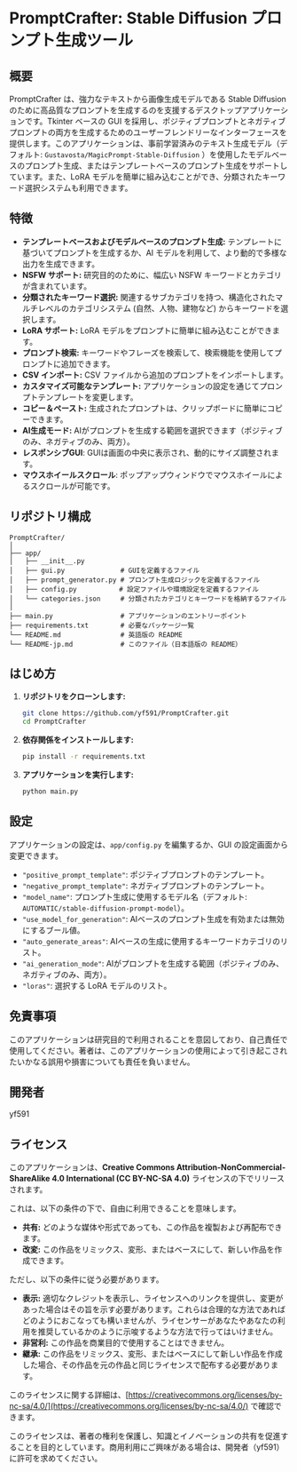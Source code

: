 # PromptCrafter: Stable Diffusion プロンプト生成ツール

## 概要

PromptCrafter は、強力なテキストから画像生成モデルである Stable Diffusion のために高品質なプロンプトを生成するのを支援するデスクトップアプリケーションです。Tkinter ベースの GUI を採用し、ポジティブプロンプトとネガティブプロンプトの両方を生成するためのユーザーフレンドリーなインターフェースを提供します。このアプリケーションは、事前学習済みのテキスト生成モデル（デフォルト: `Gustavosta/MagicPrompt-Stable-Diffusion` ）を使用したモデルベースのプロンプト生成、またはテンプレートベースのプロンプト生成をサポートしています。また、LoRA モデルを簡単に組み込むことができ、分類されたキーワード選択システムも利用できます。


## 特徴

-   **テンプレートベースおよびモデルベースのプロンプト生成:** テンプレートに基づいてプロンプトを生成するか、AI モデルを利用して、より動的で多様な出力を生成できます。
-   **NSFW サポート:** 研究目的のために、幅広い NSFW キーワードとカテゴリが含まれています。
-   **分類されたキーワード選択:** 関連するサブカテゴリを持つ、構造化されたマルチレベルのカテゴリシステム (自然、人物、建物など) からキーワードを選択します。
-   **LoRA サポート:** LoRA モデルをプロンプトに簡単に組み込むことができます。
-   **プロンプト検索:** キーワードやフレーズを検索して、検索機能を使用してプロンプトに追加できます。
-   **CSV インポート:** CSV ファイルから追加のプロンプトをインポートします。
-   **カスタマイズ可能なテンプレート:** アプリケーションの設定を通じてプロンプトテンプレートを変更します。
-   **コピー＆ペースト:** 生成されたプロンプトは、クリップボードに簡単にコピーできます。
-   **AI生成モード:** AIがプロンプトを生成する範囲を選択できます（ポジティブのみ、ネガティブのみ、両方）。
-   **レスポンシブGUI**: GUIは画面の中央に表示され、動的にサイズ調整されます。
-   **マウスホイールスクロール**: ポップアップウィンドウでマウスホイールによるスクロールが可能です。


## リポジトリ構成

```
PromptCrafter/
│
├── app/
│   ├── __init__.py
│   ├── gui.py              # GUIを定義するファイル
│   ├── prompt_generator.py # プロンプト生成ロジックを定義するファイル
│   ├── config.py         　# 設定ファイルや環境設定を定義するファイル
│   └── categories.json     # 分類されたカテゴリとキーワードを格納するファイル
│
├── main.py                 # アプリケーションのエントリーポイント
├── requirements.txt        # 必要なパッケージ一覧
└── README.md               # 英語版の README
└── README-jp.md            # このファイル（日本語版の README）
```


## はじめ方

1.  **リポジトリをクローンします:**

    ```bash
    git clone https://github.com/yf591/PromptCrafter.git
    cd PromptCrafter
    ```
2.  **依存関係をインストールします:**

    ```bash
    pip install -r requirements.txt
    ```

3.  **アプリケーションを実行します:**

    ```bash
    python main.py
    ```


## 設定

アプリケーションの設定は、`app/config.py` を編集するか、GUI の設定画面から変更できます。

-   `"positive_prompt_template"`: ポジティブプロンプトのテンプレート。
-   `"negative_prompt_template"`: ネガティブプロンプトのテンプレート。
-   `"model_name"`: プロンプト生成に使用するモデル名（デフォルト: `AUTOMATIC/stable-diffusion-prompt-model`）。
-   `"use_model_for_generation"`: AIベースのプロンプト生成を有効または無効にするブール値。
-   `"auto_generate_areas"`: AIベースの生成に使用するキーワードカテゴリのリスト。
-  `"ai_generation_mode"`: AIがプロンプトを生成する範囲（ポジティブのみ、ネガティブのみ、両方）。
-   `"loras"`: 選択する LoRA モデルのリスト。

## 免責事項

このアプリケーションは研究目的で利用されることを意図しており、自己責任で使用してください。著者は、このアプリケーションの使用によって引き起こされたいかなる誤用や損害についても責任を負いません。


## 開発者
yf591


## ライセンス

このアプリケーションは、**Creative Commons Attribution-NonCommercial-ShareAlike 4.0 International (CC BY-NC-SA 4.0)** ライセンスの下でリリースされます。

これは、以下の条件の下で、自由に利用できることを意味します。

*   **共有:** どのような媒体や形式であっても、この作品を複製および再配布できます。
*   **改変:** この作品をリミックス、変形、またはベースにして、新しい作品を作成できます。

ただし、以下の条件に従う必要があります。

*   **表示:** 適切なクレジットを表示し、ライセンスへのリンクを提供し、変更があった場合はその旨を示す必要があります。これらは合理的な方法であればどのようにおこなっても構いませんが、ライセンサーがあなたやあなたの利用を推奨しているかのように示唆するような方法で行ってはいけません。
*   **非営利:** この作品を商業目的で使用することはできません。
*   **継承:** この作品をリミックス、変形、またはベースにして新しい作品を作成した場合、その作品を元の作品と同じライセンスで配布する必要があります。

このライセンスに関する詳細は、[https://creativecommons.org/licenses/by-nc-sa/4.0/](https://creativecommons.org/licenses/by-nc-sa/4.0/) で確認できます。

このライセンスは、著者の権利を保護し、知識とイノベーションの共有を促進することを目的としています。商用利用にご興味がある場合は、開発者（yf591）に許可を求めてください。
